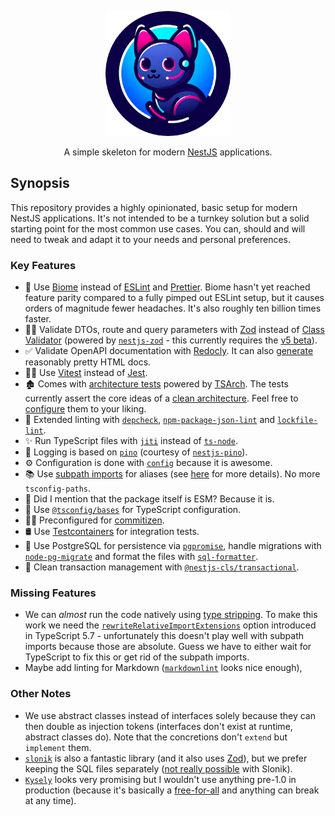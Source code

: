 <p align="center">
  <img src="./logo.png" width="200" alt="Logo" />
</p>
<p align="center">A simple skeleton for modern <a href="https://nestjs.com/">NestJS</a> applications.</p>


## Synopsis

This repository provides a highly opinionated, basic setup for modern NestJS applications. It's not intended to be a turnkey solution but a solid starting point for the most common use cases. You can, should and will need to tweak and adapt it to your needs and personal preferences. 

### Key Features
- 🦠 Use [Biome](https://biomejs.dev/) instead of [ESLint](https://eslint.org/) and [Prettier](https://prettier.io/). Biome hasn't yet reached feature parity compared to a fully pimped out ESLint setup, but it causes orders of magnitude fewer headaches. It's also roughly ten billion times faster.
- 🕵️‍♀️ Validate DTOs, route and query parameters with [Zod](https://github.com/colinhacks/zod) instead of [Class Validator](https://github.com/typestack/class-validator) (powered by [`nestjs-zod`](https://github.com/BenLorantfy/nestjs-zod) - this currently requires the [v5 beta](https://github.com/BenLorantfy/nestjs-zod/discussions/148)). 
- ✅ Validate OpenAPI documentation with [Redocly](https://redocly.com/redocly-cli). It can also [generate](https://redocly.com/docs/cli/commands/build-docs) reasonably pretty HTML docs.
- 🧑‍🔧 Use [Vitest](https://vitest.dev/) instead of [Jest](https://vitest.dev/).
- 🏚 Comes with [architecture tests](./test/architecture) powered by [TSArch](https://github.com/ts-arch/ts-arch). The tests currently assert the core ideas of a [clean architecture](https://blog.cleancoder.com/uncle-bob/2012/08/13/the-clean-architecture.html). Feel free to [configure](./test/architecture/rules.json) them to your liking.
- 🔬 Extended linting with [`depcheck`](https://github.com/depcheck/depcheck), [`npm-package-json-lint`](https://npmpackagejsonlint.org/) and [`lockfile-lint`](https://github.com/lirantal/lockfile-lint/tree/main).
- ✨ Run TypeScript files with [`jiti`](https://github.com/unjs/jiti) instead of [`ts-node`](https://typestrong.org/ts-node/).
- 📜 Logging is based on [`pino`](https://getpino.io/#/) (courtesy of [`nestjs-pino`](https://github.com/iamolegga/nestjs-pino)).
- ⚙️ Configuration is done with [`config`](https://github.com/node-config/node-config) because it is awesome.
- 📚 Use [subpath imports](https://nodejs.org/api/packages.html#subpath-imports) for aliases (see [here](https://dev.to/vitalets/setting-up-subpath-imports-in-a-typescript-project-4i0a#update-typescript-configuration) for more details). No more `tsconfig-paths`.
- 🚀 Did I mention that the package itself is ESM? Because it is.
- 🧰 Use [`@tsconfig/bases`](https://github.com/tsconfig/bases) for TypeScript configuration.
- 💁‍♂️ Preconfigured for [commitizen](https://commitizen.github.io/cz-cli/).
- 🛢 Use [Testcontainers](https://testcontainers.com/) for integration tests.
- 🤞 Use PostgreSQL for persistence via [`pgpromise`](https://github.com/vitaly-t/pg-promise), handle migrations with [`node-pg-migrate`](https://salsita.github.io/node-pg-migrate) and format the files with [`sql-formatter`](https://github.com/sql-formatter-org/sql-formatter).
- 🧼 Clean transaction management with [`@nestjs-cls/transactional`](https://papooch.github.io/nestjs-cls/plugins/available-plugins/transactional).

### Missing Features
- We can _almost_ run the code natively using [type stripping](https://nodejs.org/api/typescript.html#type-stripping). To make this work we need the [`rewriteRelativeImportExtensions`](https://devblogs.microsoft.com/typescript/announcing-typescript-5-7/) option introduced in TypeScript 5.7 - unfortunately this doesn't play well with subpath imports because those are absolute. Guess we have to either wait for TypeScript to fix this or get rid of the subpath imports.
- Maybe add linting for Markdown ([`markdownlint`](https://github.com/DavidAnson/markdownlint) looks nice enough),

### Other Notes
- We use abstract classes instead of interfaces solely because they can then double as injection tokens (interfaces don't exist at runtime, abstract classes do). Note that the concretions don't `extend` but `implement` them.
- [`slonik`](https://www.npmjs.com/package/slonik) is also a fantastic library (and it also uses [Zod](https://github.com/colinhacks/zod)), but we prefer keeping the SQL files separately ([not really possible](https://github.com/gajus/slonik-sql-tag-raw) with Slonik).
- [`Kysely`](https://kysely.dev/) looks very promising but I wouldn't use anything pre-1.0 in production (because it's basically a [free-for-all](https://semver.org/#spec-item-4) and anything can break at any time).
